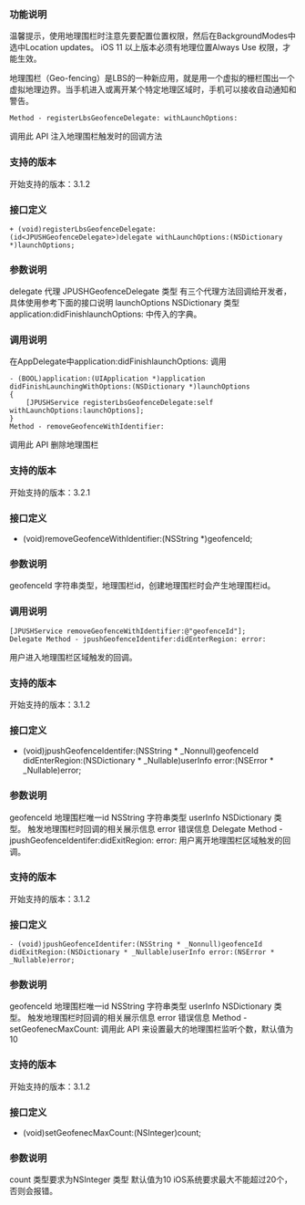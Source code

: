### 功能说明
温馨提示，使用地理围栏时注意先要配置位置权限，然后在BackgroundModes中选中Location updates。 iOS 11 以上版本必须有地理位置Always Use 权限，才能生效。


地理围栏（Geo-fencing）是LBS的一种新应用，就是用一个虚拟的栅栏围出一个虚拟地理边界。当手机进入或离开某个特定地理区域时，手机可以接收自动通知和警告。

```
Method - registerLbsGeofenceDelegate: withLaunchOptions:
```

调用此 API 注入地理围栏触发时的回调方法

### 支持的版本
开始支持的版本：3.1.2

### 接口定义
```
+ (void)registerLbsGeofenceDelegate:(id<JPUSHGeofenceDelegate>)delegate withLaunchOptions:(NSDictionary *)launchOptions;
```

### 参数说明
delegate
代理 JPUSHGeofenceDelegate 类型
有三个代理方法回调给开发者，具体使用参考下面的接口说明
launchOptions
NSDictionary 类型application:didFinishlaunchOptions: 中传入的字典。

### 调用说明
在AppDelegate中application:didFinishlaunchOptions: 调用

```
- (BOOL)application:(UIApplication *)application didFinishLaunchingWithOptions:(NSDictionary *)launchOptions 
{
    [JPUSHService registerLbsGeofenceDelegate:self withLaunchOptions:launchOptions];
}
Method - removeGeofenceWithIdentifier:
```
调用此 API 删除地理围栏

### 支持的版本
开始支持的版本：3.2.1

### 接口定义
+ (void)removeGeofenceWithIdentifier:(NSString *)geofenceId;

### 参数说明
geofenceId
字符串类型，地理围栏id，创建地理围栏时会产生地理围栏id。

### 调用说明
```
[JPUSHService removeGeofenceWithIdentifier:@"geofenceId"];
Delegate Method - jpushGeofenceIdentifer:didEnterRegion: error:
```
用户进入地理围栏区域触发的回调。

### 支持的版本
开始支持的版本：3.1.2

### 接口定义
- (void)jpushGeofenceIdentifer:(NSString * _Nonnull)geofenceId didEnterRegion:(NSDictionary * _Nullable)userInfo error:(NSError * _Nullable)error;

### 参数说明
geofenceId
地理围栏唯一id
NSString 字符串类型
userInfo
NSDictionary 类型。
触发地理围栏时回调的相关展示信息
error
错误信息
Delegate Method - jpushGeofenceIdentifer:didExitRegion: error:
用户离开地理围栏区域触发的回调。

### 支持的版本
开始支持的版本：3.1.2

### 接口定义
```
- (void)jpushGeofenceIdentifer:(NSString * _Nonnull)geofenceId didExitRegion:(NSDictionary * _Nullable)userInfo error:(NSError * _Nullable)error;
```
### 参数说明
geofenceId
地理围栏唯一id
NSString 字符串类型
userInfo
NSDictionary 类型。
触发地理围栏时回调的相关展示信息
error
错误信息
Method - setGeofenecMaxCount:
调用此 API 来设置最大的地理围栏监听个数，默认值为10

### 支持的版本
开始支持的版本：3.1.2

### 接口定义
+ (void)setGeofenecMaxCount:(NSInteger)count;
​

### 参数说明
count
类型要求为NSInteger 类型
默认值为10
iOS系统要求最大不能超过20个，否则会报错。